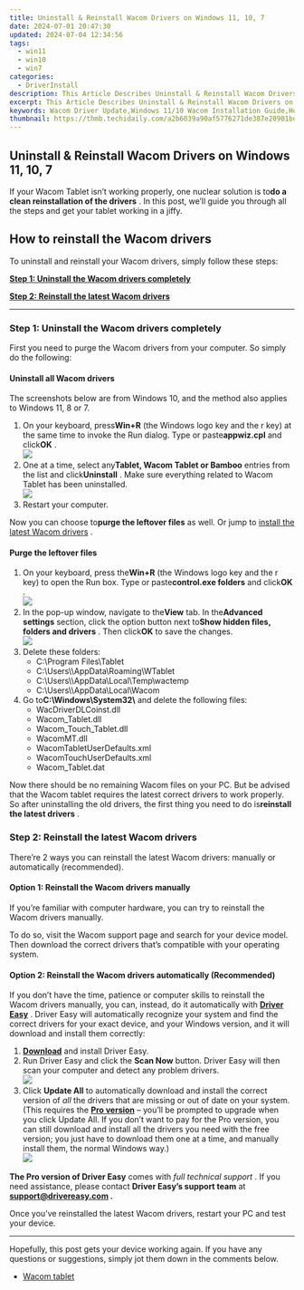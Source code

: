 ```yaml
---
title: Uninstall & Reinstall Wacom Drivers on Windows 11, 10, 7
date: 2024-07-01 20:47:30
updated: 2024-07-04 12:34:56
tags:
  - win11
  - win10
  - win7
categories:
  - DriverInstall
description: This Article Describes Uninstall & Reinstall Wacom Drivers on Windows 11, 10, 7
excerpt: This Article Describes Uninstall & Reinstall Wacom Drivers on Windows 11, 10, 7
keywords: Wacom Driver Update,Windows 11/10 Wacom Installation Guide,How To Uninstall Wacom Drivers,Wacom Reinstallation Steps,Troubleshooting Wacom Driver Issues on Windows,Wacom Device Configuration for New Users,Optimize Wacom Performance in Windows OS
thumbnail: https://thmb.techidaily.com/a2b6039a90af5776271de387e20901bd10245991fb9838cf04d459e93ba80e87.jpg
---
```


## Uninstall & Reinstall Wacom Drivers on Windows 11, 10, 7

 If your Wacom Tablet isn’t working properly, one nuclear solution is to**do a clean reinstallation of the drivers** . In this post, we’ll guide you through all the steps and get your tablet working in a jiffy.

## How to reinstall the Wacom drivers

To uninstall and reinstall your Wacom drivers, simply follow these steps:

**[Step 1: Uninstall the Wacom drivers completely](#step1)**

**[Step 2: Reinstall the latest Wacom drivers](#step2)**

---

### Step 1: Uninstall the Wacom drivers completely

 First you need to purge the Wacom drivers from your computer. So simply do the following:

#### Uninstall all Wacom drivers

 The screenshots below are from Windows 10, and the method also applies to Windows 11, 8 or 7.

1. On your keyboard, press**Win+R** (the Windows logo key and the r key) at the same time to invoke the Run dialog. Type or paste**appwiz.cpl** and click**OK** .  
![](https://images.drivereasy.com/wp-content/uploads/2021/02/run-box-appwiz-cpl.jpg)
2. One at a time, select any**Tablet, Wacom Tablet or Bamboo** entries from the list and click**Uninstall** . Make sure everything related to Wacom Tablet has been uninstalled.  
![](https://images.drivereasy.com/wp-content/uploads/2021/02/uninstall-wacom-driver-1.jpg)
3. Restart your computer.

 Now you can choose to**purge the leftover files** as well. Or jump to [install the latest Wacom drivers](#step2) .

#### Purge the leftover files

1. On your keyboard, press the**Win+R** (the Windows logo key and the r key) to open the Run box. Type or paste**control.exe folders** and click**OK** .  
![](https://images.drivereasy.com/wp-content/uploads/2021/02/run-open-folders-settings-unhide-1.jpg)
2. In the pop-up window, navigate to the**View** tab. In the**Advanced settings** section, click the option button next to**Show hidden files, folders and drivers** . Then click**OK** to save the changes.  
![](https://images.drivereasy.com/wp-content/uploads/2021/02/run-open-folders-settings-unhide-2.jpg)
3. Delete these folders:  
   * C:\\Program Files\\Tablet  
   * C:\\Users\\<user>\\AppData\\Roaming\\WTablet  
   * C:\\Users\\<user>\\AppData\\Local\\Temp\\wactemp  
   * C:\\Users\\<user>\\AppData\\Local\\Wacom
4. Go to**C:\\Windows\\System32\\** and delete the following files:  
   * WacDriverDLCoinst.dll  
   * Wacom\_Tablet.dll  
   * Wacom\_Touch\_Tablet.dll  
   * WacomMT.dll  
   * WacomTabletUserDefaults.xml  
   * WacomTouchUserDefaults.xml  
   * Wacom\_Tablet.dat

 Now there should be no remaining Wacom files on your PC. But be advised that the Wacom tablet requires the latest correct drivers to work properly. So after uninstalling the old drivers, the first thing you need to do is**reinstall the latest drivers** .

### Step 2: Reinstall the latest Wacom drivers

 There’re 2 ways you can reinstall the latest Wacom drivers: manually or automatically (recommended).

#### Option 1: Reinstall the Wacom drivers manually

 If you’re familiar with computer hardware, you can try to reinstall the Wacom drivers manually.

 To do so, visit the Wacom support page and search for your device model. Then download the correct drivers that’s compatible with your operating system.

#### Option 2: Reinstall the Wacom drivers automatically (Recommended)

 If you don’t have the time, patience or computer skills to reinstall the Wacom drivers manually, you can, instead, do it automatically with **[Driver Easy](https://tools.techidaily.com/drivereasy/download/)**  . Driver Easy will automatically recognize your system and find the correct drivers for your exact device, and your Windows version, and it will download and install them correctly:

1. **[Download](https://tools.techidaily.com/drivereasy/download/)**  and install Driver Easy.
2. Run Driver Easy and click the **Scan Now** button. Driver Easy will then scan your computer and detect any problem drivers.  
![](https://images.drivereasy.com/wp-content/uploads/2020/08/Scan-now.jpg)
3. Click **Update All** to automatically download and install the correct version of _all_ the drivers that are missing or out of date on your system.(This requires the **[Pro version](https://tools.techidaily.com/drivereasy/download/)**  – you’ll be prompted to upgrade when you click Update All. If you don’t want to pay for the Pro version, you can still download and install all the drivers you need with the free version; you just have to download them one at a time, and manually install them, the normal Windows way.)  
![](https://images.drivereasy.com/wp-content/uploads/2021/02/de-wacom.jpg)

**The Pro version of Driver Easy** comes with _full technical support_ . If you need assistance, please contact **Driver Easy’s support team** at **[support@drivereasy.com](mailto:support@drivereasy.com) .**

 Once you’ve reinstalled the latest Wacom drivers, restart your PC and test your device.

---

 Hopefully, this post gets your device working again. If you have any questions or suggestions, simply jot them down in the comments below.

* [Wacom tablet](https://store.drivereasy.com/order/cart.php?PRODS=4731822&QTY=1&AFFILIATE=108875)

<ins class="adsbygoogle"
     style="display:block"
     data-ad-format="autorelaxed"
     data-ad-client="ca-pub-7571918770474297"
     data-ad-slot="1223367746"></ins>



<ins class="adsbygoogle"
     style="display:block"
     data-ad-client="ca-pub-7571918770474297"
     data-ad-slot="8358498916"
     data-ad-format="auto"
     data-full-width-responsive="true"></ins>
